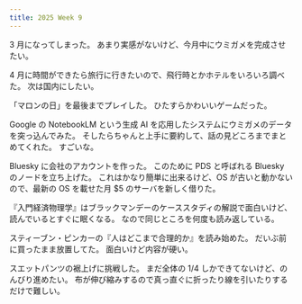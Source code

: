 ```yaml
---
title: 2025 Week 9
---
```


3 月になってしまった。
あまり実感がないけど、今月中にウミガメを完成させたい。

4 月に時間ができたら旅行に行きたいので、飛行時とかホテルをいろいろ調べた。
次は国内にしたい。

「マロンの日」を最後までプレイした。
ひたすらかわいいゲームだった。

Google の NotebookLM という生成 AI を応用したシステムにウミガメのデータを突っ込んでみた。
そしたらちゃんと上手に要約して、話の見どころまでまとめてくれた。
すごいな。

Bluesky に会社のアカウントを作った。
このために PDS と呼ばれる Bluesky のノードを立ち上げた。
これはかなり簡単に出来るけど、OS が古いと動かないので、最新の OS を載せた月 $5 のサーバを新しく借りた。

『入門経済物理学』はブラックマンデーのケーススタディの解説で面白いけど、読んでいるとすぐに眠くなる。
なので同じところを何度も読み返している。

スティーブン・ピンカーの『人はどこまで合理的か』を読み始めた。
だいぶ前に買ったまま放置してた。
面白いけど内容が硬い。

スエットパンツの裾上げに挑戦した。
まだ全体の 1/4 しかできてないけど、のんびり進めたい。
布が伸び縮みするので真っ直ぐに折ったり線を引いたりするだけで難しい。
